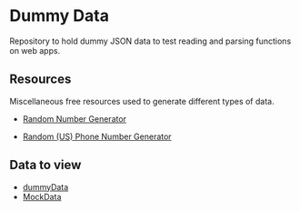 # Dummy Data
Repository to hold dummy JSON data to test reading and parsing functions on web apps.

## Resources
Miscellaneous free resources used to generate different types of data.

- [Random Number Generator](https://numbergenerator.org/)

- [Random (US) Phone Number Generator](https://www.randomphonenumbers.com/)

## Data to view
- [dummyData](https://atrinh1996.github.io/dummyData/dummyData.json)
- [MockData](https://atrinh1996.github.io/dummyData/MockDataUID.json) 
